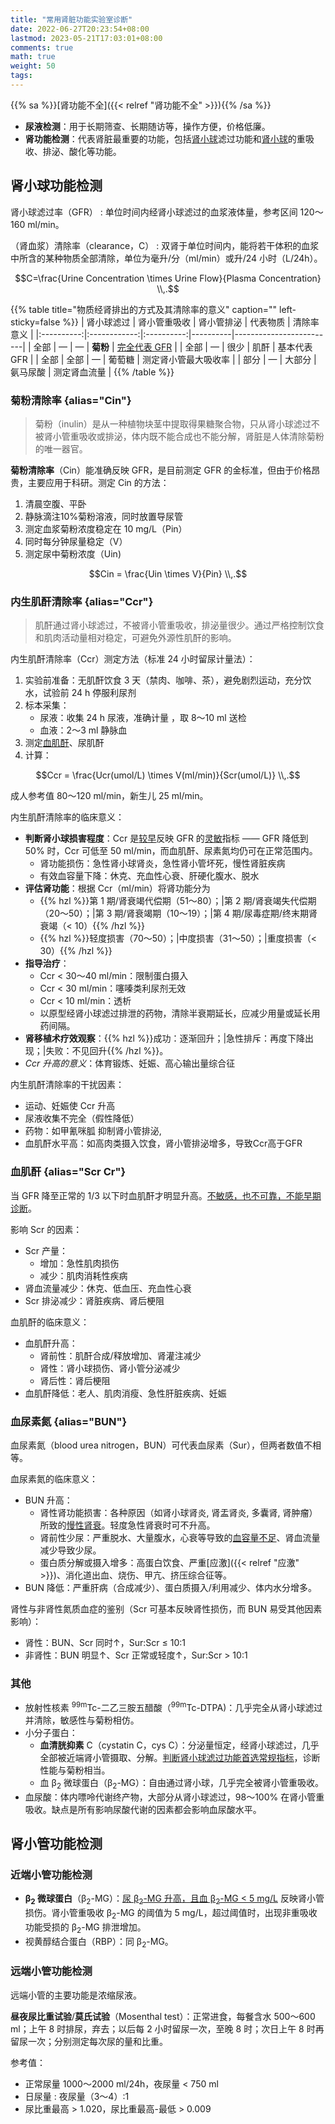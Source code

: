 ```yaml
---
title: "常用肾脏功能实验室诊断"
date: 2022-06-27T20:23:54+08:00
lastmod: 2023-05-21T17:03:01+08:00
comments: true
math: true
weight: 50
tags:
---
```


{{% sa %}}[肾功能不全]({{< relref "肾功能不全" >}}){{% /sa %}}

- **尿液检测**：用于长期筛查、长期随访等，操作方便，价格低廉。
- **肾功能检测**：代表肾脏最重要的功能，包括[肾小球](#肾小球功能检测)滤过功能和[肾小球](#肾小管功能检测)的重吸收、排泌、酸化等功能。

## 肾小球功能检测

肾小球滤过率（GFR）
: 单位时间内经肾小球滤过的血浆液体量，参考区间 120～160 ml/min。

（肾血浆）清除率（clearance，C）
: 双肾于单位时间内，能将若干体积的血浆中所含的某种物质全部清除，单位为毫升/分（ml/min）或升/24 小时（L/24h）。

$$C=\frac{Urine Concentration \times Urine Flow}{Plasma Concentration}
\\,.$$

{{% table title="物质经肾排出的方式及其清除率的意义" caption="" left-sticky=false %}}
| 肾小球滤过 | 肾小管重吸收 | 肾小管排泌 | 代表物质 | 清除率意义              |
|:----------:|:------------:|:----------:|----------|-------------------------|
|    全部    |       —      |      —     | **菊粉** | <ins>完全代表 GFR</ins> |
|    全部    |       —      |    很少    | 肌酐     | 基本代表 GFR            |
|    全部    |     全部     |      —     | 葡萄糖   | 测定肾小管最大吸收率    |
|    部分    |       —      |   大部分   | 氨马尿酸 | 测定肾血流量            |
{{% /table %}}

### 菊粉清除率 {alias="Cin"}

> 菊粉（inulin）是从一种植物块茎中提取得果糖聚合物，只从肾小球滤过不被肾小管重吸收或排泌，体内既不能合成也不能分解，肾脏是人体清除菊粉的唯一器官。

**菊粉清除率**（Cin）能准确反映 GFR，是目前测定 GFR 的金标准，但由于价格昂贵，主要应用于科研。测定 Cin 的方法：

1. 清晨空腹、平卧
2. 静脉滴注10%菊粉溶液，同时放置导尿管
3. 测定血浆菊粉浓度稳定在 10 mg/L（Pin）
4. 同时每分钟尿量稳定（V）
5. 测定尿中菊粉浓度（Uin)

$$Cin = \frac{Uin \times V}{Pin}
\\,.$$

### 内生肌酐清除率 {alias="Ccr"}

> 肌酐通过肾小球滤过，不被肾小管重吸收，排泌量很少。通过严格控制饮食和肌肉活动量相对稳定，可避免外源性肌酐的影响。

内生肌酐清除率（Ccr）测定方法（标准 24 小时留尿计量法）：

1. 实验前准备：无肌酐饮食 3 天（禁肉、咖啡、茶），避免剧烈运动，充分饮水，试验前 24 h 停服利尿剂
2. 标本采集：
    - 尿液：收集 24 h 尿液，准确计量 ，取 8～10 ml 送检
    - 血液：2～3 ml 静脉血
3. 测定[血肌酐](#血肌酐)、尿肌酐
4. 计算：

$$Ccr = \frac{Ucr(umol/L) \times V(ml/min)}{Scr(umol/L)}
\\,.$$

成人参考值 80～120 ml/min，新生儿 25 ml/min。

内生肌酐清除率的临床意义：

- **判断肾小球损害程度**：Ccr 是<ins>较早</ins>反映 GFR 的<ins>灵敏</ins>指标 —— GFR 降低到 50% 时，Ccr 可低至 50 ml/min，而血肌酐、尿素氮均仍可在正常范围内。
    - 肾功能损伤：急性肾小球肾炎，急性肾小管坏死，慢性肾脏疾病
    - 有效血容量下降：休克、充血性心衰、肝硬化腹水、脱水
- **评估肾功能**：根据 Ccr（ml/min）将肾功能分为
    - {{% hzl %}}第 1 期/肾衰竭代偿期（51～80）；|第 2 期/肾衰竭失代偿期（20～50）；|第 3 期/肾衰竭期（10～19）；|第 4 期/尿毒症期/终末期肾衰竭（\< 10）{{% /hzl %}}
    - {{% hzl %}}轻度损害（70～50）；|中度损害（31～50）；|重度损害（\< 30）{{% /hzl %}}
- **指导治疗**：
    - Ccr \< 30～40 ml/min：限制蛋白摄入
    - Ccr \< 30 ml/min：噻嗪类利尿剂无效
    - Ccr \< 10 ml/min：透析
    - 以原型经肾小球滤过排泄的药物，清除半衰期延长，应减少用量或延长用药间隔。
- **肾移植术疗效观察**：{{% hzl %}}成功：逐渐回升；|急性排斥：再度下降出现；|失败：不见回升{{% /hzl %}}。
- *Ccr 升高的意义*：体育锻炼、妊娠、高心输出量综合征

内生肌酐清除率的干扰因素：

- 运动、妊娠使 Ccr 升高
- 尿液收集不完全（假性降低）
- 药物：如甲氰咪胍 抑制肾小管排泌,
- 血肌酐水平高：如高肉类摄入饮食，肾小管排泌增多，导致Ccr高于GFR

### 血肌酐 {alias="Scr Cr"}

当 GFR 降至正常的 1/3 以下时血肌酐才明显升高。<ins>不敏感，也不可靠，不能早期诊断</ins>。

影响 Scr 的因素：

- Scr 产量：
    - 增加：急性肌肉损伤
    - 减少：肌肉消耗性疾病
- 肾血流量减少：休克、低血压、充血性心衰
- Scr 排泌减少：肾脏疾病、肾后梗阻

血肌酐的临床意义：

- 血肌酐升高：
    - 肾前性：肌酐合成/释放增加、肾灌注减少
    - 肾性：肾小球损伤、肾小管分泌减少
    - 肾后性：肾后梗阻
- 血肌酐降低：老人、肌肉消瘦、急性肝脏疾病、妊娠

### 血尿素氮 {alias="BUN"}

血尿素氮（blood urea nitrogen，BUN）可代表血尿素（Sur），但两者数值不相等。

血尿素氮的临床意义：

- BUN 升高：
    - 肾性肾功能损害：各种原因（如肾小球肾炎, 肾盂肾炎, 多囊肾, 肾肿瘤）所致的<ins>慢性肾衰</ins>。轻度急性肾衰时可不升高。
    - 肾前性少尿：严重脱水、大量腹水，心衰等导致的<ins>血容量不足</ins>、肾血流量减少导致少尿。
    - 蛋白质分解或摄入增多：高蛋白饮食、严重[应激]({{< relref "应激" >}})、消化道出血、烧伤、甲亢、挤压综合征等。
- BUN 降低：严重肝病（合成减少）、蛋白质摄入/利用减少、体内水分增多。

肾性与非肾性氮质血症的鉴别（Scr 可基本反映肾性损伤，而 BUN 易受其他因素影响）：

- 肾性：BUN、Scr 同时↑，Sur:Scr ≤ 10:1
- 非肾性：BUN 明显↑、Scr 正常或轻度↑，Sur:Scr \> 10:1

### 其他

- 放射性核素 <sup>99m</sup>Tc-二乙三胺五醋酸（<sup>99m</sup>Tc-DTPA)：几乎完全从肾小球滤过并清除，敏感性与菊粉相仿。
- 小分子蛋白：
    - **血清胱抑素** C（cystatin C，cys C）：分泌量恒定，经肾小球滤过，几乎全部被近端肾小管摄取、分解。<ins>判断肾小球滤过功能首选常规指标</ins>，诊断性能与菊粉相当。
    - 血 β<sub>2</sub> 微球蛋白（β<sub>2</sub>-MG）：自由通过肾小球，几乎完全被肾小管重吸收。
- 血尿酸：体内嘌呤代谢终产物，大部分从肾小球滤过，98～100% 在肾小管重吸收。缺点是所有影响尿酸代谢的因素都会影响血尿酸水平。

## 肾小管功能检测

### 近端小管功能检测

- **β<sub>2</sub> 微球蛋白**（β<sub>2</sub>-MG）：<ins>尿 β<sub>2</sub>-MG 升高，且血 β<sub>2</sub>-MG \< 5 mg/L</ins> 反映肾小管损伤。肾小管重吸收 β<sub>2</sub>-MG 的阈值为 5 mg/L，超过阈值时，出现非重吸收功能受损的 β<sub>2</sub>-MG 排泄增加。
- 视黄醇结合蛋白（RBP）：同 β<sub>2</sub>-MG。

### 远端小管功能检测

远端小管的主要功能是浓缩尿液。

**昼夜尿比重试验**/**莫氏试验**（Mosenthal test）：正常进食，每餐含水 500～600 ml；上午 8 时排尿，弃去；以后每 2 小时留尿一次，至晚 8 时；次日上午 8 时再留尿一次；分别测定每次尿的量和比重。

参考值：

- 正常尿量 1000～2000 ml/24h，夜尿量 < 750 ml
- 日尿量 : 夜尿量（3～4）:1
- 尿比重最高 > 1.020，尿比重最高-最低 > 0.009

